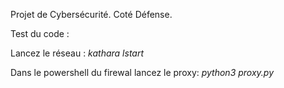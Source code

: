 Projet de Cybersécurité. 
Coté Défense.

Test du code  : 

Lancez le réseau :
_kathara lstart_

Dans le powershell du firewal lancez le proxy: 
_python3 proxy.py_
